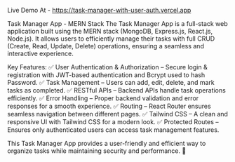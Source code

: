 Live Demo At - https://task-manager-with-user-auth.vercel.app

Task Manager App - MERN Stack The Task Manager App is a full-stack web application built using the MERN stack (MongoDB, Express.js, React.js, Node.js). It allows users to efficiently manage their tasks with full CRUD (Create, Read, Update, Delete) operations, ensuring a seamless and interactive experience.

Key Features:
✅ User Authentication & Authorization – Secure login & registration with JWT-based authentication and Bcrypt used to hash Password. 
✅ Task Management – Users can add, edit, delete, and mark tasks as completed. 
✅ RESTful APIs – Backend APIs handle task operations efficiently. 
✅ Error Handling – Proper backend validation and error responses for a smooth experience. 
✅ Routing – React Router ensures seamless navigation between different pages. 
✅ Tailwind CSS – A clean and responsive UI with Tailwind CSS for a modern look. 
✅ Protected Routes – Ensures only authenticated users can access task management features.

This Task Manager App provides a user-friendly and efficient way to organize tasks while maintaining security and performance. 🚀

